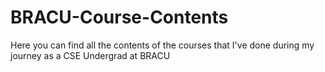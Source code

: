 # BRACU-Course-Contents
Here you can find all the contents of the courses that I've done during my journey as a CSE Undergrad at BRACU
